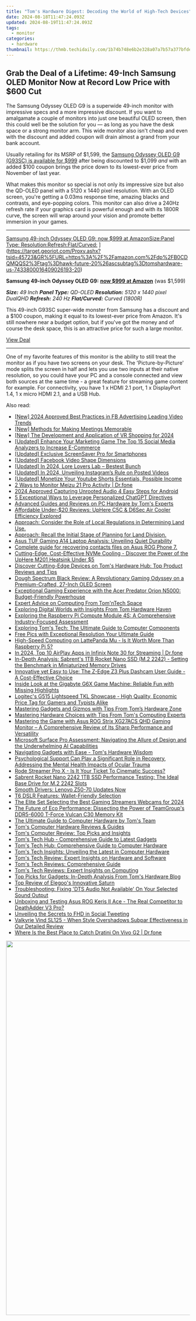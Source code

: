 ```yaml
---
title: "Tom's Hardware Digest: Decoding the World of High-Tech Devices"
date: 2024-08-18T11:47:24.093Z
updated: 2024-08-19T11:47:24.093Z
tags:
  - monitor
categories:
  - hardware
thumbnail: https://thmb.techidaily.com/1b74b748e6b2e328a07a7b57a377bfde7d1cf69849bc4b8a8c3c123bbebb43d1.jpg
---
```


## Grab the Deal of a Lifetime: 49-Inch Samsung OLED Monitor Now at Record Low Price with $600 Cut

The Samsung Odyssey OLED G9 is a superwide 49-inch monitor with impressive specs and a more impressive discount. If you want to amalgamate a couple of monitors into just one beautiful OLED screen, then this could well be the solution for you — as long as you have the desk space or a strong monitor arm. This wide monitor also isn't cheap and even with the discount and added coupon will drain almost a grand from your bank account.

 Usually retailing for its MSRP of $1,599, the [Samsung Odyssey OLED G9 (G93SC) is available for $999](<https://target.georiot.com/Proxy.ashx?tsid=45723&GR%5FURL=https%3A%2F%2Famazon.com%2Fdp%2FB0CDQMQQS2%3Ftag%3Dhawk-future-20%26ascsubtag%3Dtomshardware-us-9149367012019328651-20>) after being discounted to $1,099 _and_  with an added $100 coupon brings the price down to its lowest-ever price from November of last year.

 What makes this monitor so special is not only its impressive size but also the QD-OLED panel with a ‎5120 x 1440 pixel resolution. With an OLED screen, you're getting a 0.03ms response time, amazing blacks and contrasts, and eye-popping colors. This monitor can also drive a 240Hz refresh rate if your graphics card is powerful enough and with its 1800R curve, the screen will wrap around your vision and promote better immersion in your games.

---

[Samsung 49-inch Odyssey OLED G9:&nbsp;now $999 at AmazonSize:Panel Type:&nbsp;Resolution:Refresh:Flat/Curved:](https://cdn.mos.cms.futurecdn.net/8WfBJRjQwBzkE58hWs4wA9-200-100.png "Samsung 49-inch Odyssey OLED G9:&nbsp;now $999 at AmazonSize:Panel Type:&nbsp;Resolution:Refresh:Flat/Curved:") ](https://target.georiot.com/Proxy.ashx?tsid=45723&GR%5FURL=https%3A%2F%2Famazon.com%2Fdp%2FB0CDQMQQS2%3Ftag%3Dhawk-future-20%26ascsubtag%3Dtomshardware-us-7433800016409026193-20)

**Samsung 49-inch Odyssey OLED G9:** [**now $999 at Amazon**](https://target.georiot.com/Proxy.ashx?tsid=45723&GR%5FURL=https%3A%2F%2Famazon.com%2Fdp%2FB0CDQMQQS2%3Ftag%3Dhawk-future-20%26ascsubtag%3Dtomshardware-us-1126764442434297223-20) (was $1,599)  
  
_**Size:**_   _49 Inch_
_**Panel Type:**_   _QD-OLED_
_**Resolution:**_   _5120 x 1440 pixel DualQHD_
_**Refresh:**_   _240 Hz_
_**Flat/Curved:**_   _Curved (1800R)_
  
 This 49-inch G93SC super-wide monster from Samsung has a discount and a $100 coupon, making it equal to its lowest-ever price from Amazon. It's still nowhere near a budget option, but if you've got the money and of course the desk space, this is an attractive price for such a large monitor.

[View Deal](https://target.georiot.com/Proxy.ashx?tsid=45723&GR%5FURL=https%3A%2F%2Famazon.com%2Fdp%2FB0CDQMQQS2%3Ftag%3Dhawk-future-20%26ascsubtag%3Dtomshardware-us-7433800016409026193-20)

---

 One of my favorite features of this monitor is the ability to still treat the monitor as if you have two screens on your desk. The 'Picture-by-Picture' mode splits the screen in half and lets you use two inputs at their native resolution, so you could have your PC and a console connected and view both sources at the same time - a great feature for streaming game content for example. For connectivity, you have 1 x HDMI 2.1 port, 1 x DisplayPort 1.4, 1 x micro HDMI 2.1, and a USB Hub.


<ins class="adsbygoogle"
     style="display:block"
     data-ad-format="autorelaxed"
     data-ad-client="ca-pub-7571918770474297"
     data-ad-slot="1223367746"></ins>



<ins class="adsbygoogle"
     style="display:block"
     data-ad-client="ca-pub-7571918770474297"
     data-ad-slot="8358498916"
     data-ad-format="auto"
     data-full-width-responsive="true"></ins>

<span class="atpl-alsoreadstyle">Also read:</span>
<div><ul>
<li><a href="https://facebook-video-recording.techidaily.com/new-2024-approved-best-practices-in-fb-advertising-leading-video-trends/"><u>[New] 2024 Approved  Best Practices in FB Advertising  Leading Video Trends</u></a></li>
<li><a href="https://video-capture.techidaily.com/new-methods-for-making-meetings-memorable/"><u>[New] Methods for Making Meetings Memorable</u></a></li>
<li><a href="https://fox-hovers.techidaily.com/new-the-development-and-application-of-vr-shopping-for-2024/"><u>[New] The Development and Application of VR Shopping for 2024</u></a></li>
<li><a href="https://facebook-clips.techidaily.com/updated-enhance-your-marketing-game-the-top-15-social-media-analyzers-to-increase-e-commerce/"><u>[Updated] Enhance Your Marketing Game  The Top 15 Social Media Analyzers to Increase E-Commerce</u></a></li>
<li><a href="https://desktop-recording.techidaily.com/updated-exclusive-screensaver-pro-for-smartphones/"><u>[Updated] Exclusive ScreenSaver Pro for Smartphones</u></a></li>
<li><a href="https://facebook-video-recording.techidaily.com/updated-facebook-video-shape-dimensions/"><u>[Updated] Facebook Video Shape Dimensions</u></a></li>
<li><a href="https://fox-glue.techidaily.com/updated-in-2024-lore-lovers-lab-bestest-bunch/"><u>[Updated] In 2024, Lore Lovers Lab – Bestest Bunch</u></a></li>
<li><a href="https://instagram-video-files.techidaily.com/updated-in-2024-unveiling-instagrams-rule-on-posted-videos/"><u>[Updated] In 2024, Unveiling Instagram’s Rule on Posted Videos</u></a></li>
<li><a href="https://facebook-video-footage.techidaily.com/updated-monetize-your-youtube-shorts-essentials-possible-income/"><u>[Updated] Monetize Your Youtube Shorts  Essentials, Possible Income</u></a></li>
<li><a href="https://android-location-track.techidaily.com/2-ways-to-monitor-meizu-21-pro-activity-drfone-by-drfone-virtual-android/"><u>2 Ways to Monitor Meizu 21 Pro Activity | Dr.fone</u></a></li>
<li><a href="https://screen-recording.techidaily.com/2024-approved-capturing-unrooted-audio-4-easy-steps-for-android/"><u>2024 Approved  Capturing Unrooted Audio  4 Easy Steps for Android</u></a></li>
<li><a href="https://tech-savvy.techidaily.com/5-exceptional-ways-to-leverage-personalized-chatgpt-directives/"><u>5 Exceptional Ways to Leverage Personalized ChatGPT Directives</u></a></li>
<li><a href="https://hardware-reviews.techidaily.com/advanced-guides-and-reviews-on-pc-hardware-by-toms-experts/"><u>Advanced Guides and Reviews on PC Hardware by Tom's Experts</u></a></li>
<li><a href="https://hardware-reviews.techidaily.com/affordable-under-20-reviews-uphere-c5c-and-d6sec-air-cooler-efficiency-explored/"><u>Affordable Under-$20 Reviews: UpHere C5C & D6Sec Air Cooler Efficiency Explored</u></a></li>
<li><a href="https://hardware-reviews.techidaily.com/1723341659635-approach-consider-the-role-of-local-regulations-in-determining-land-use/"><u>Approach: Consider the Role of Local Regulations in Determining Land Use.</u></a></li>
<li><a href="https://hardware-reviews.techidaily.com/1723341707175-approach-recall-the-initial-stage-of-planning-for-land-division/"><u>Approach: Recall the Initial Stage of Planning for Land Division.</u></a></li>
<li><a href="https://hardware-reviews.techidaily.com/asus-tuf-gaming-a14-laptop-analysis-unveiling-quiet-durability/"><u>Asus TUF Gaming A14 Laptop Analysis: Unveiling Quiet Durability</u></a></li>
<li><a href="https://phone-solutions.techidaily.com/complete-guide-for-recovering-contacts-files-on-asus-rog-phone-7-by-fonelab-android-recover-contacts/"><u>Complete guide for recovering contacts files on Asus ROG Phone 7.</u></a></li>
<li><a href="https://hardware-reviews.techidaily.com/1723341723202-cutting-edge-cost-effective-nvme-cooling-discover-the-power-of-the-uphere-m201-heatsink-under-5/"><u>Cutting-Edge, Cost-Effective NVMe Cooling - Discover the Power of the UpHere M201 Heatsink Under $5</u></a></li>
<li><a href="https://hardware-reviews.techidaily.com/discover-cutting-edge-devices-on-toms-hardware-hub-top-product-reviews-and-tips/"><u>Discover Cutting-Edge Devices on Tom's Hardware Hub: Top Product Reviews and Tips</u></a></li>
<li><a href="https://hardware-reviews.techidaily.com/1723341735236-dough-spectrum-black-review-a-revolutionary-gaming-odyssey-on-a-premium-crafted-27-inch-oled-screen/"><u>Dough Spectrum Black Review: A Revolutionary Gaming Odyssey on a Premium-Crafted, 27-Inch OLED Screen</u></a></li>
<li><a href="https://hardware-reviews.techidaily.com/exceptional-gaming-experience-with-the-acer-predator-orion-n5000-budget-friendly-powerhouse/"><u>Exceptional Gaming Experience with the Acer Predator Orion N5000: Budget-Friendly Powerhouse</u></a></li>
<li><a href="https://hardware-reviews.techidaily.com/expert-advice-on-computing-from-tomntech-space/"><u>Expert Advice on Computing From Tom'nTech Space</u></a></li>
<li><a href="https://hardware-reviews.techidaily.com/exploring-digital-worlds-with-insights-from-tom-hardware-haven/"><u>Exploring Digital Worlds with Insights From Tom Hardware Haven</u></a></li>
<li><a href="https://hardware-reviews.techidaily.com/exploring-the-raspberry-pi-compute-module-4s-a-comprehensive-industry-focused-assessment/"><u>Exploring the Raspberry Pi Compute Module 4S: A Comprehensive Industry-Focused Assessment</u></a></li>
<li><a href="https://hardware-reviews.techidaily.com/exploring-toms-tech-the-ultimate-guide-to-computer-components/"><u>Exploring Tom's Tech: The Ultimate Guide to Computer Components</u></a></li>
<li><a href="https://fox-friendly.techidaily.com/free-pics-with-exceptional-resolution-your-ultimate-guide/"><u>Free Pics with Exceptional Resolution  Your Ultimate Guide</u></a></li>
<li><a href="https://hardware-reviews.techidaily.com/high-speed-computing-on-lattepanda-mu-is-it-worth-more-than-raspberry-pi-5/"><u>High-Speed Computing on LattePanda Mu - Is It Worth More Than Raspberry Pi 5?</u></a></li>
<li><a href="https://screen-mirror.techidaily.com/in-2024-top-10-airplay-apps-in-infinix-note-30-for-streaming-drfone-by-drfone-android/"><u>In 2024, Top 10 AirPlay Apps in Infinix Note 30 for Streaming | Dr.fone</u></a></li>
<li><a href="https://hardware-reviews.techidaily.com/in-depth-analysis-sabrents-1tb-rocket-nano-ssd-m2-2242-setting-the-benchmark-in-miniaturized-memory-drives/"><u>In-Depth Analysis: Sabrent's 1TB Rocket Nano SSD (M.2 2242) - Setting the Benchmark in Miniaturized Memory Drives</u></a></li>
<li><a href="https://buynow-help.techidaily.com/innovative-yet-easy-to-use-the-z-edge-z3-plus-dashcam-user-guide-a-cost-effective-choice/"><u>Innovative yet Easy to Use: The Z-Edge Z3 Plus Dashcam User Guide - A Cost-Effective Choice</u></a></li>
<li><a href="https://hardware-reviews.techidaily.com/inside-look-at-the-gigabyte-g6x-game-machine-reliable-fun-with-missing-highlights/"><u>Inside Look at the Gigabyte G6X Game Machine: Reliable Fun with Missing Highlights</u></a></li>
<li><a href="https://hardware-reviews.techidaily.com/logitecs-g515-lightspeed-tkl-showcase-high-quality-economic-price-tag-for-gamers-and-typists-alike/"><u>Logitec's G515 Lightspeed TKL Showcase - High Quality, Economic Price Tag for Gamers and Typists Alike</u></a></li>
<li><a href="https://hardware-reviews.techidaily.com/mastering-gadgets-and-gizmos-with-tips-from-toms-hardware-zone/"><u>Mastering Gadgets and Gizmos with Tips From Tom’s Hardware Zone</u></a></li>
<li><a href="https://hardware-reviews.techidaily.com/mastering-hardware-choices-with-tips-from-toms-computing-experts/"><u>Mastering Hardware Choices with Tips From Tom's Computing Experts</u></a></li>
<li><a href="https://hardware-reviews.techidaily.com/mastering-the-game-with-asus-rog-strix-xg27acs-qhd-gaming-monitor-a-comprehensive-review-of-its-sharp-performance-and-versatility/"><u>Mastering the Game with Asus ROG Strix XG27ACS QHD Gaming Monitor – A Comprehensive Review of Its Sharp Performance and Versatility</u></a></li>
<li><a href="https://hardware-reviews.techidaily.com/microsoft-surface-pro-assessment-navigating-the-allure-of-design-and-the-underwhelming-ai-capabilities/"><u>Microsoft Surface Pro Assessment: Navigating the Allure of Design and the Underwhelming AI Capabilities</u></a></li>
<li><a href="https://hardware-reviews.techidaily.com/navigating-gadgets-with-ease-toms-hardware-wisdom/"><u>Navigating Gadgets with Ease - Tom's Hardware Wisdom</u></a></li>
<li><a href="https://hardware-reviews.techidaily.com/1723341750233-psychological-support-can-play-a-significant-role-in-recovery-addressing-the-mental-health-impacts-of-ocular-trauma/"><u>Psychological Support Can Play a Significant Role in Recovery, Addressing the Mental Health Impacts of Ocular Trauma</u></a></li>
<li><a href="https://hardware-reviews.techidaily.com/rode-streamer-pro-x-is-it-your-ticket-to-cinematic-success/"><u>Rode Streamer Pro X - Is It Your Ticket To Cinematic Success?</u></a></li>
<li><a href="https://hardware-reviews.techidaily.com/sabrent-rocket-nano-2242-1tb-ssd-performance-testing-the-ideal-base-drive-for-m2-2242-slots/"><u>Sabrent Rocket Nano 2242 1TB SSD Performance Testing: The Ideal Base Drive for M.2 2242 Slots</u></a></li>
<li><a href="https://driver-install.techidaily.com/smooth-drivers-lenovo-z50-70-updates-now/"><u>Smooth Drivers: Lenovo Z50-70 Updates Now</u></a></li>
<li><a href="https://buynow-marvelous.techidaily.com/t6-dslr-features-wallet-friendly-selection/"><u>T6 DSLR Features: Wallet-Friendly Selection</u></a></li>
<li><a href="https://screen-recording.techidaily.com/the-elite-set-selecting-the-best-gaming-streamers-webcams-for-2024/"><u>The Elite Set  Selecting the Best Gaming Streamers Webcams for 2024</u></a></li>
<li><a href="https://hardware-reviews.techidaily.com/the-future-of-eco-performance-dissecting-the-power-of-teamgroups-ddr5-6000-t-force-vulcan-c30-memory-kit/"><u>The Future of Eco Performance: Dissecting the Power of TeamGroup's DDR5-6000 T-Force Vulcan C30 Memory Kit</u></a></li>
<li><a href="https://hardware-reviews.techidaily.com/the-ultimate-guide-to-computer-hardware-by-toms-team/"><u>The Ultimate Guide to Computer Hardware by Tom's Team</u></a></li>
<li><a href="https://hardware-reviews.techidaily.com/toms-computer-hardware-reviews-and-guides/"><u>Tom's Computer Hardware Reviews & Guides</u></a></li>
<li><a href="https://hardware-reviews.techidaily.com/toms-computer-review-top-picks-and-insights/"><u>Tom's Computer Review: Top Picks and Insights</u></a></li>
<li><a href="https://hardware-reviews.techidaily.com/toms-tech-hub-comprehensive-guide-to-latest-gadgets/"><u>Tom's Tech Hub - Comprehensive Guide to Latest Gadgets</u></a></li>
<li><a href="https://hardware-reviews.techidaily.com/toms-tech-hub-comprehensive-guide-to-computer-hardware/"><u>Tom's Tech Hub: Comprehensive Guide to Computer Hardware</u></a></li>
<li><a href="https://hardware-reviews.techidaily.com/toms-tech-insights-unveiling-the-latest-in-computer-hardware/"><u>Tom's Tech Insights: Unveiling the Latest in Computer Hardware</u></a></li>
<li><a href="https://hardware-reviews.techidaily.com/toms-tech-review-expert-insights-on-hardware-and-software/"><u>Tom's Tech Review: Expert Insights on Hardware and Software</u></a></li>
<li><a href="https://hardware-reviews.techidaily.com/toms-tech-reviews-comprehensive-guide/"><u>Tom's Tech Reviews: Comprehensive Guide</u></a></li>
<li><a href="https://hardware-reviews.techidaily.com/toms-tech-reviews-expert-insights-on-computing/"><u>Tom's Tech Reviews: Expert Insights on Computing</u></a></li>
<li><a href="https://hardware-reviews.techidaily.com/top-picks-for-gadgets-in-depth-analysis-from-toms-hardware-blog/"><u>Top Picks for Gadgets: In-Depth Analysis From Tom's Hardware Blog</u></a></li>
<li><a href="https://hardware-reviews.techidaily.com/top-review-of-elegoos-innovative-saturn/"><u>Top Review of Elegoo's Innovative Saturn</u></a></li>
<li><a href="https://driver-download.techidaily.com/troubleshooting-fixing-dts-audio-not-available-on-your-selected-sound-output/"><u>Troubleshooting: Fixing 'DTS Audio Not Available' On Your Selected Sound Output</u></a></li>
<li><a href="https://hardware-reviews.techidaily.com/unboxing-and-testing-asus-rog-keris-ii-ace-the-real-competitor-to-deathadder-v3-pro/"><u>Unboxing and Testing Asus ROG Keris II Ace - The Real Competitor to DeathAdder V3 Pro?</u></a></li>
<li><a href="https://twitter-videos.techidaily.com/unveiling-the-secrets-to-fhd-in-social-tweeting/"><u>Unveiling the Secrets to FHD in Social Tweeting</u></a></li>
<li><a href="https://hardware-reviews.techidaily.com/valkyrie-vind-sl125-when-style-overshadows-subpar-effectiveness-in-our-detailed-review/"><u>Valkyrie Vind SL125 - When Style Overshadows Subpar Effectiveness in Our Detailed Review</u></a></li>
<li><a href="https://change-location.techidaily.com/where-is-the-best-place-to-catch-dratini-on-vivo-g2-drfone-by-drfone-virtual-android/"><u>Where Is the Best Place to Catch Dratini On Vivo G2 | Dr.fone</u></a></li>
</ul></div>

<!-- affiliate ads begin -->
<a href="https://ephamedtechinc.pxf.io/c/5597632/2095385/26400" target="_top" id="2095385"><img src="//a.impactradius-go.com/display-ad/26400-2095385" border="0" alt="" width="1024" height="1024"/></a><img height="0" width="0" src="https://imp.pxf.io/i/5597632/2095385/26400" style="position:absolute;visibility:hidden;" border="0" />
<!-- affiliate ads end -->
